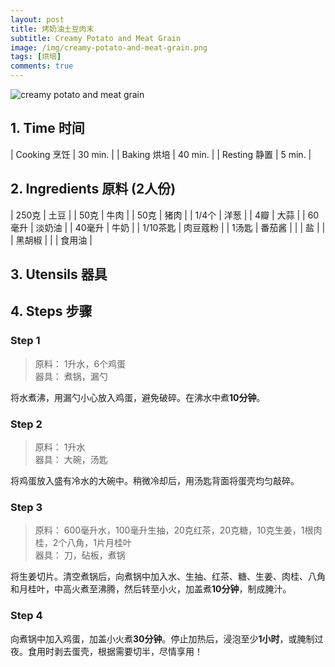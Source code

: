 ```yaml
---
layout: post
title: 烤奶油土豆肉末
subtitle: Creamy Potato and Meat Grain
image: /img/creamy-potato-and-meat-grain.png
tags: [烘培]
comments: true
---
```


![creamy potato and meat grain](https://uraplutonium.github.io/open-recipe/img/creamy-potato-and-meat-grain.png)

## 1. Time 时间

| Cooking 烹饪 | 30 min. |
| Baking 烘培  | 40 min. |
| Resting 静置 | 5 min.  |

## 2. Ingredients 原料 (2人份)

| 250克    | 土豆     |
| 50克     | 牛肉     |
| 50克     | 猪肉     |
| 1/4个    | 洋葱     |
| 4瓣      | 大蒜     |
| 60毫升   | 淡奶油   |
| 40毫升   | 牛奶     |
| 1/10茶匙 | 肉豆蔻粉 |
| 1汤匙    | 番茄酱   |
|          | 盐       |
|          | 黑胡椒   |
|          | 食用油   |

## 3. Utensils 器具



## 4. Steps 步骤

### Step 1
> 原料： 1升水，6个鸡蛋  
> 器具： 煮锅，漏勺

将水煮沸，用漏勺小心放入鸡蛋，避免破碎。在沸水中煮**10分钟**。

### Step 2
> 原料： 1升水  
> 器具： 大碗，汤匙

将鸡蛋放入盛有冷水的大碗中。稍微冷却后，用汤匙背面将蛋壳均匀敲碎。

### Step 3
> 原料： 600毫升水，100毫升生抽，20克红茶，20克糖，10克生姜，1根肉桂，2个八角，1片月桂叶  
> 器具： 刀，砧板，煮锅

将生姜切片。清空煮锅后，向煮锅中加入水、生抽、红茶、糖、生姜、肉桂、八角和月桂叶，中高火煮至沸腾，然后转至小火，加盖煮**10分钟**，制成腌汁。

### Step 4
向煮锅中加入鸡蛋，加盖小火煮**30分钟**。停止加热后，浸泡至少**1小时**，或腌制过夜。食用时剥去蛋壳，根据需要切半，尽情享用！
